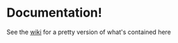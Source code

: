 # Documentation!
See the [wiki](https://github.com/stockHuman/SpeculativeDesign/wiki) for a pretty version of what's contained here
